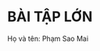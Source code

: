 #                                                                  BÀI TẬP LỚN #
 Họ và tên: Phạm Sao Mai
